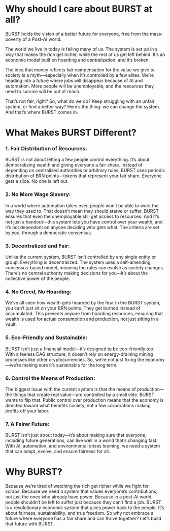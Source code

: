 # Why should I care about BURST at all?
BURST holds the vision of a better future for everyone, free from the mass-poverty of a Post-AI world.

The world we live in today is failing many of us. The system is set up in a way that makes the rich get richer, while the rest of us get left behind. It’s an economic model built on hoarding and centralization, and it’s broken.

The idea that money reflects fair compensation for the value we give to society is a myth—especially when it’s controlled by a few elites. We’re heading into a future where jobs will disappear because of AI and automation. More people will be unemployable, and the resources they need to survive will be out of reach.

That’s not fair, right? So, what do we do? Keep struggling with an unfair system, or find a better way? Here’s the thing: we can change the system. And that’s where BURST comes in.

# What Makes BURST Different?
### 1. Fair Distribution of Resources:
BURST is not about letting a few people control everything. It’s about democratizing wealth and giving everyone a fair share. Instead of depending on centralized authorities or arbitrary rules, BURST uses periodic distribution of BRN points—tokens that represent your fair share. Everyone gets a slice. No one is left out.

### 2. No More Wage Slavery:
In a world where automation takes over, people won’t be able to work the way they used to. That doesn’t mean they should starve or suffer. BURST ensures that even the unemployable still get access to resources. And it’s not just a handout—this system lets you have control over your wealth, and it’s not dependent on anyone deciding who gets what. The criteria are set by you, through a democratic consensus.

### 3. Decentralized and Fair:
Unlike the current system, BURST isn’t controlled by any single entity or group. Everything is decentralized. The system uses a self-amending, consensus-based model, meaning the rules can evolve as society changes. There’s no central authority making decisions for you—it’s about the collective power of the people.

### 4. No Greed, No Hoarding:
We’ve all seen how wealth gets hoarded by the few. In the BURST system, you can’t just sit on your BRN points. They get burned instead of accumulated. This prevents anyone from hoarding resources, ensuring that wealth is used for actual consumption and production, not just sitting in a vault.

### 5. Eco-Friendly and Sustainable:
BURST isn’t just a financial model—it’s designed to be eco-friendly too. With a feeless DAG structure, it doesn’t rely on energy-draining mining processes like other cryptocurrencies. So, we’re not just fixing the economy—we’re making sure it’s sustainable for the long term.

### 6. Control the Means of Production:
The biggest issue with the current system is that the means of production—the things that create real value—are controlled by a small elite. BURST wants to flip that. Public control over production means that the economy is directed toward what benefits society, not a few corporations making profits off your labor.

### 7. A Fairer Future:
BURST isn’t just about today—it’s about making sure that everyone, including future generations, can live well in a world that’s changing fast. With AI, automation, and environmental crises looming, we need a system that can adapt, evolve, and ensure fairness for all.

# Why BURST?
Because we’re tired of watching the rich get richer while we fight for scraps. Because we need a system that values everyone’s contributions, not just the ones who already have power. Because in a post-AI world, people shouldn’t be left to suffer just because they can’t find a job. BURST is a revolutionary economic system that gives power back to the people. It’s about fairness, sustainability, and true freedom. So why not embrace a future where everyone has a fair share and can thrive together? Let’s build that future with BURST.
